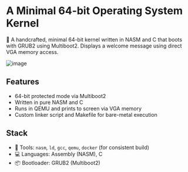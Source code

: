 # A Minimal 64-bit Operating System Kernel

🚀 A handcrafted, minimal 64-bit kernel written in NASM and C that boots with GRUB2 using Multiboot2. Displays a welcome message using direct VGA memory access.

![image](https://github.com/user-attachments/assets/a64e0d61-8d67-4516-a7c8-3d9ab21dbfa4)


## Features

- 64-bit protected mode via Multiboot2
- Written in pure NASM and C
- Runs in QEMU and prints to screen via VGA memory
- Custom linker script and Makefile for bare-metal execution

## Stack

- 🔧 Tools: `nasm`, `ld`, `gcc`, `qemu`, `docker` (for consistent build)
- 💻 Languages: Assembly (NASM), C
- 📦 Bootloader: GRUB2 (Multiboot2)
